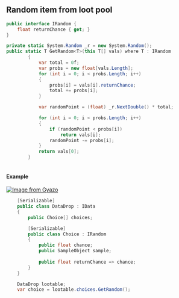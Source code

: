 ## Random item from loot pool
```csharp
public interface IRandom {
    float returnChance { get; }
}
```

```csharp
private static System.Random _r = new System.Random();
public static T GetRandom<T>(this T[] vals) where T : IRandom
        {
            var total = 0f;
            var probs = new float[vals.Length];
            for (int i = 0; i < probs.Length; i++)
            {
                probs[i] = vals[i].returnChance;
                total += probs[i];
            }

            var randomPoint = (float) _r.NextDouble() * total;

            for (int i = 0; i < probs.Length; i++)
            {
                if (randomPoint < probs[i])
                    return vals[i];
                randomPoint -= probs[i];
            }
            return vals[0];
        }
        
```
#### Example
[![Image from Gyazo](https://i.gyazo.com/cf4ef1ab0f827b0249f04dc04d83db94.png)](https://gyazo.com/cf4ef1ab0f827b0249f04dc04d83db94)
```csharp
    [Serializable]
    public class DataDrop : IData
    {
        public Choice[] choices;

        [Serializable]
        public class Choice : IRandom
        {
            public float chance;
            public SampleObject sample;
            
            public float returnChance => chance;
        }
    }
```

```csharp
    DataDrop lootable;
    var choice = lootable.choices.GetRandom();
```
